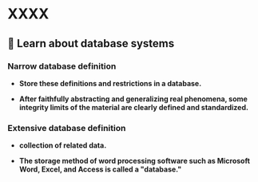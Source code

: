 # XXXX

## 📣 Learn about database systems


### Narrow database definition

* **Store these definitions and restrictions in a database.**

* **After faithfully abstracting and generalizing real phenomena, some integrity limits of the material are clearly defined and standardized.**


### Extensive database definition

* **collection of related data.**

* **The storage method of word processing software such as Microsoft Word, Excel, and Access is called a "database."**
